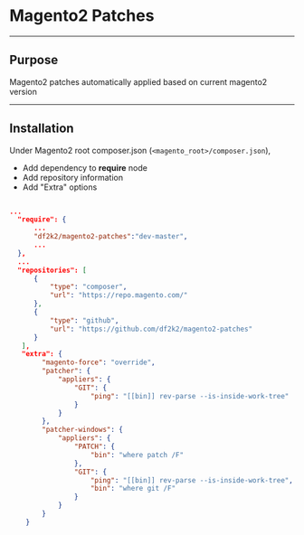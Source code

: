 # Magento2 Patches

-------

## Purpose

Magento2 patches automatically applied based on current magento2 version


----

## Installation

Under Magento2 root composer.json (`<magento_root>/composer.json`), 

* Add dependency to **require** node
* Add repository information
* Add "Extra" options

```json

...
  "require": {
      ...
      "df2k2/magento2-patches":"dev-master",
      ...
  },
  ...
  "repositories": [
      {
          "type": "composer",
          "url": "https://repo.magento.com/"
      },
      {
          "type": "github",
          "url": "https://github.com/df2k2/magento2-patches"
      }
   ],
   "extra": {
        "magento-force": "override",
        "patcher": {
            "appliers": {
                "GIT": {
                    "ping": "[[bin]] rev-parse --is-inside-work-tree"
                }
            }
        },
        "patcher-windows": {
            "appliers": {
                "PATCH": {
                    "bin": "where patch /F"
                },
                "GIT": {
                    "ping": "[[bin]] rev-parse --is-inside-work-tree",
                    "bin": "where git /F"
                }
            }
        }
    }

```
